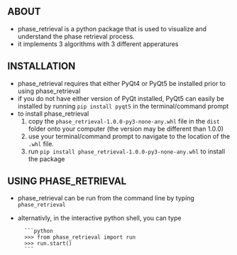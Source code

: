 ## ABOUT
- phase_retrieval is a python package that is used to visualize and understand the phase retrieval process.
- it implements 3 algorithms with 3 different apperatures

## INSTALLATION
- phase_retrieval requires that either PyQt4 or PyQt5 be installed prior to using phase_retrieval
- if you do not have either version of PyQt installed, PyQt5 can easily be installed by running `pip install pyqt5` in the terminal/command prompt
- to install phase_retrieval
  1. copy the `phase_retrieval-1.0.0-py3-none-any.whl` file in the `dist` folder onto your computer (the version may be different than 1.0.0)
  2. use your terminal/command prompt to navigate to the location of the `.whl` file.
  3. run `pip install phase_retrieval-1.0.0-py3-none-any.whl` to install the package
  
## USING PHASE_RETRIEVAL
- phase_retrieval can be run from the command line by typing `phase_retrieval`
- alternativly, in the interactive python shell, you can type

        ```python
        >>> from phase_retrieval import run
        >>> run.start()
        ```
